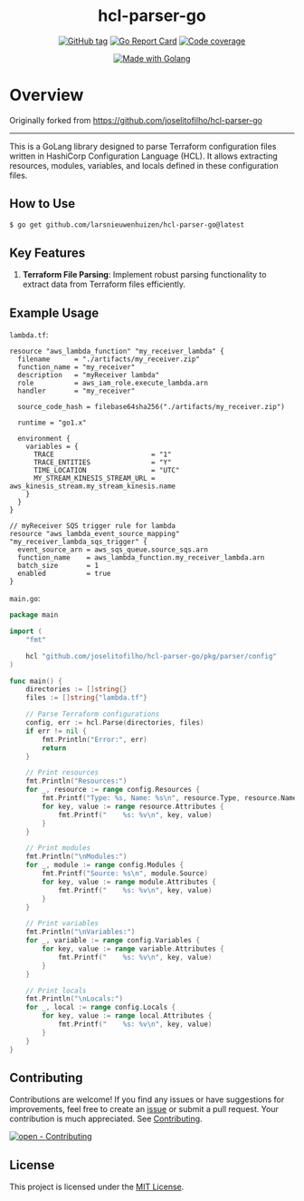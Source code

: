 <div align="center">

# hcl-parser-go

[![GitHub tag](https://img.shields.io/github/release/larsnieuwenhuizen/hcl-parser-go?include_prereleases=&sort=semver&color=2ea44f&style=for-the-badge)](https://github.com/larsnieuwenhuizen/hcl-parser-go/releases/)
[![Go Report Card](https://goreportcard.com/badge/github.com/larsnieuwenhuizen/hcl-parser-go?style=for-the-badge)](https://goreportcard.com/report/github.com/larsnieuwenhuizen/hcl-parser-go)
[![Code coverage](https://img.shields.io/badge/Coverage-90.4%25-2ea44f?style=for-the-badge)](#)

[![Made with Golang](https://img.shields.io/badge/Golang-1.23.8-blue?logo=go&logoColor=white&style=for-the-badge)](https://go.dev "Go to Golang homepage")

</div>

# Overview

Originally forked from https://github.com/joselitofilho/hcl-parser-go

---

This is a GoLang library designed to parse Terraform configuration files written in HashiCorp Configuration Language (HCL). 
It allows extracting resources, modules, variables, and locals defined in these configuration files.

## How to Use

```bash
$ go get github.com/larsnieuwenhuizen/hcl-parser-go@latest
```

## Key Features

1. **Terraform File Parsing**: Implement robust parsing functionality to extract data from Terraform files efficiently.

## Example Usage

`lambda.tf`:

```hcl
resource "aws_lambda_function" "my_receiver_lambda" {
  filename      = "./artifacts/my_receiver.zip"
  function_name = "my_receiver"
  description   = "myReceiver lambda"
  role          = aws_iam_role.execute_lambda.arn
  handler       = "my_receiver"

  source_code_hash = filebase64sha256("./artifacts/my_receiver.zip")

  runtime = "go1.x"

  environment {
    variables = {
      TRACE                        = "1"
      TRACE_ENTITIES               = "Y"
      TIME_LOCATION                = "UTC"
      MY_STREAM_KINESIS_STREAM_URL = aws_kinesis_stream.my_stream_kinesis.name
    }
  }
}

// myReceiver SQS trigger rule for lambda
resource "aws_lambda_event_source_mapping" "my_receiver_lambda_sqs_trigger" {
  event_source_arn = aws_sqs_queue.source_sqs.arn
  function_name    = aws_lambda_function.my_receiver_lambda.arn
  batch_size       = 1
  enabled          = true
}

```

`main.go`:

```Go
package main

import (
	"fmt"

	hcl "github.com/joselitofilho/hcl-parser-go/pkg/parser/config"
)

func main() {
    directories := []string{}
	files := []string{"lambda.tf"}

	// Parse Terraform configurations
	config, err := hcl.Parse(directories, files)
	if err != nil {
		fmt.Println("Error:", err)
		return
	}

	// Print resources
	fmt.Println("Resources:")
	for _, resource := range config.Resources {
		fmt.Printf("Type: %s, Name: %s\n", resource.Type, resource.Name)
		for key, value := range resource.Attributes {
			fmt.Printf("    %s: %v\n", key, value)
		}
	}

	// Print modules
	fmt.Println("\nModules:")
	for _, module := range config.Modules {
		fmt.Printf("Source: %s\n", module.Source)
		for key, value := range module.Attributes {
			fmt.Printf("    %s: %v\n", key, value)
		}
	}

	// Print variables
	fmt.Println("\nVariables:")
	for _, variable := range config.Variables {
		for key, value := range variable.Attributes {
			fmt.Printf("    %s: %v\n", key, value)
		}
	}

	// Print locals
	fmt.Println("\nLocals:")
	for _, local := range config.Locals {
		for key, value := range local.Attributes {
			fmt.Printf("    %s: %v\n", key, value)
		}
	}
}

```

## Contributing

Contributions are welcome! If you find any issues or have suggestions for improvements, feel free to create an 
[issue][issues] or submit a pull request. Your contribution is much appreciated. See [Contributing](CONTRIBUTING.md).

[![open - Contributing](https://img.shields.io/badge/open-contributing-blue?style=for-the-badge)](CONTRIBUTING.md "Go to contributing")

## License

This project is licensed under the [MIT License](LICENSE).

[diagrams]: https://app.diagrams.net/
[issues]: https://github.com/larsnieuwenhuizen/hcl-parser-go/issues